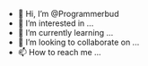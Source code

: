 - 👋 Hi, I’m @Programmerbud
- 👀 I’m interested in ...
- 🌱 I’m currently learning ...
- 💞️ I’m looking to collaborate on ...
- 📫 How to reach me ...

<!---
Programmerbud/Programmerbud is a ✨ special ✨ repository because its `README.md` (this file) appears on your GitHub profile.
You can click the Preview link to take a look at your changes.
--->
